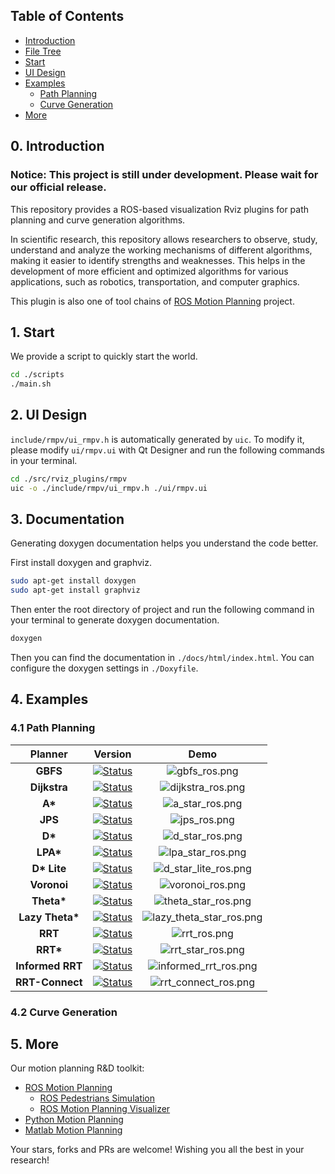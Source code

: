 ## Table of Contents
- [Introduction](#0)
- [File Tree](#1)
- [Start](#2)
- [UI Design](#3)
- [Examples](#4)
  - [Path Planning](#path-planning)
  - [Curve Generation](#curve-generation)
- [More](#5)


## <span id="0">0. Introduction

### Notice: This project is still under development. Please wait for our official release.

This repository provides a ROS-based visualization Rviz plugins for path planning and curve generation algorithms.

In scientific research, this repository allows researchers to observe, study, understand and analyze the working mechanisms of different algorithms, making it easier to identify strengths and weaknesses. This helps in the development of more efficient and optimized algorithms for various applications, such as robotics, transportation, and computer graphics.

This plugin is also one of tool chains of [ROS Motion Planning](https://github.com/ai-winter/ros_motion_planning) project.

## 1. <span id="1"> Start
We provide a script to quickly start the world.
```sh
cd ./scripts
./main.sh
```
## 2. <span id="2"> UI Design
`include/rmpv/ui_rmpv.h` is automatically generated by `uic`. To modify it, please modify `ui/rmpv.ui` with Qt Designer and run the following commands in your terminal.
```sh
cd ./src/rviz_plugins/rmpv
uic -o ./include/rmpv/ui_rmpv.h ./ui/rmpv.ui
```
## 3. <span id="3"> Documentation
Generating doxygen documentation helps you understand the code better.

First install doxygen and graphviz.
```sh
sudo apt-get install doxygen
sudo apt-get install graphviz
```
Then enter the root directory of project and run the following command in your terminal to generate doxygen documentation.
```sh
doxygen
```
Then you can find the documentation in `./docs/html/index.html`. You can configure the doxygen settings in `./Doxyfile`.
## 4. <span id="4"> Examples
### 4.1 Path Planning
|     Planner      |                                                                                             Version                                                                                              |                         Demo                          |
|:----------------:|:------------------------------------------------------------------------------------------------------------------------------------------------------------------------------------------------:|:----------------------------------------------------------:|
|     **GBFS**     |      [![Status](https://img.shields.io/badge/done-v1.0-brightgreen)](https://github.com/ai-winter/path_visualization_plugins/blob/master/src/planner/global_planner/graph_planner/src/a_star.cpp)       |            ![gbfs_ros.png](assets/gbfs_ros.png)            |
|   **Dijkstra**   |      [![Status](https://img.shields.io/badge/done-v1.0-brightgreen)](https://github.com/ai-winter/path_visualization_plugins/blob/master/src/planner/global_planner/graph_planner/src/a_star.cpp)       |        ![dijkstra_ros.png](assets/dijkstra_ros.png)        |
|     **A\***      |      [![Status](https://img.shields.io/badge/done-v1.1-brightgreen)](https://github.com/ai-winter/path_visualization_plugins/blob/master/src/planner/global_planner/graph_planner/src/a_star.cpp)       |          ![a_star_ros.png](assets/a_star_ros.png)          |
|     **JPS**      | [![Status](https://img.shields.io/badge/done-v1.0-brightgreen)](https://github.com/ai-winter/path_visualization_plugins/blob/master/src/planner/global_planner/graph_planner/src/jump_point_search.cpp) |             ![jps_ros.png](assets/jps_ros.png)             |
|     **D\***      |     [![Status](https://img.shields.io/badge/done-v1.0-brightgreen)]((https://github.com/ai-winter/path_visualization_plugins/blob/master/src/planner/global_planner/graph_planner/src/d_star.cpp))      |          ![d_star_ros.png](assets/d_star_ros.png)          |
|    **LPA\***     |    [![Status](https://img.shields.io/badge/done-v1.0-brightgreen)]((https://github.com/ai-winter/path_visualization_plugins/blob/master/src/planner/global_planner/graph_planner/src/lpa_star.cpp))     |        ![lpa_star_ros.png](assets/lpa_star_ros.png)        |
|   **D\* Lite**   |   [![Status](https://img.shields.io/badge/done-v1.0-brightgreen)]((https://github.com/ai-winter/path_visualization_plugins/blob/master/src/planner/global_planner/graph_planner/src/d_star_lite.cpp))   |     ![d_star_lite_ros.png](assets/d_star_lite_ros.png)     |
|   **Voronoi**    |     [![Status](https://img.shields.io/badge/done-v1.0-brightgreen)]((https://github.com/ai-winter/path_visualization_plugins/blob/master/src/planner/global_planner/graph_planner/src/voronoi.cpp))     |         ![voronoi_ros.png](assets/voronoi_ros.png)         |
|   **Theta\***    |   [![Status](https://img.shields.io/badge/done-v1.0-brightgreen)]((https://github.com/ai-winter/path_visualization_plugins/blob/master/src/planner/global_planner/graph_planner/src/theta_star.cpp))    |      ![theta_star_ros.png](assets/theta_star_ros.png)      |
| **Lazy Theta\*** | [![Status](https://img.shields.io/badge/done-v1.0-brightgreen)]((https://github.com/ai-winter/path_visualization_plugins/blob/master/src/planner/global_planner/graph_planner/src/lazy_theta_star.cpp)) | ![lazy_theta_star_ros.png](assets/lazy_theta_star_ros.png) |
|     **RRT**      |       [![Status](https://img.shields.io/badge/done-v1.1-brightgreen)](https://github.com/ai-winter/path_visualization_plugins/blob/master/src/planner/global_planner/sample_planner/src/rrt.cpp)        |             ![rrt_ros.png](assets/rrt_ros.png)             |
|    **RRT\***     |     [![Status](https://img.shields.io/badge/done-v1.0-brightgreen)](https://github.com/ai-winter/path_visualization_plugins/blob/master/src/planner/global_planner/sample_planner/src/rrt_star.cpp)     |        ![rrt_star_ros.png](assets/rrt_star_ros.png)        |
| **Informed RRT** |   [![Status](https://img.shields.io/badge/done-v1.0-brightgreen)](https://github.com/ai-winter/path_visualization_plugins/blob/master/src/planner/global_planner/sample_planner/src/informed_rrt.cpp)   |    ![informed_rrt_ros.png](assets/informed_rrt_ros.png)    |
| **RRT-Connect**  |   [![Status](https://img.shields.io/badge/done-v1.0-brightgreen)](https://github.com/ai-winter/path_visualization_plugins/blob/master/src/planner/global_planner/sample_planner/src/rrt_connect.cpp)    |     ![rrt_connect_ros.png](assets/rrt_connect_ros.png)     |

### 4.2 Curve Generation

## 5. <span id="5"> More

Our motion planning R&D toolkit:
* [ROS Motion Planning](https://github.com/ai-winter/ros_motion_planning)
  * [ROS Pedestrians Simulation](https://github.com/ai-winter/ros_pedestrians_simulation)
  * [ROS Motion Planning Visualizer](https://github.com/ai-winter/ros_motion_planning_visualizer)
* [Python Motion Planning](https://github.com/ai-winter/python_motion_planning)
* [Matlab Motion Planning](https://github.com/ai-winter/matlab_motion_planning)

Your stars, forks and PRs are welcome! Wishing you all the best in your research!
